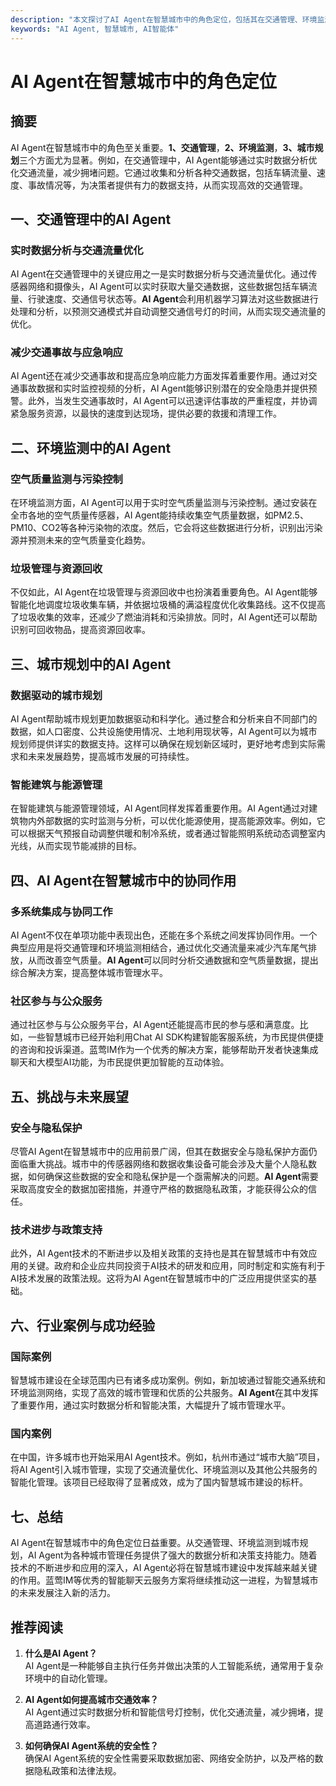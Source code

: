 ```yaml
---
description: "本文探讨了AI Agent在智慧城市中的角色定位，包括其在交通管理、环境监测、城市规划等方面的应用。"
keywords: "AI Agent, 智慧城市, AI智能体"
---
```

# AI Agent在智慧城市中的角色定位

## 摘要

AI Agent在智慧城市中的角色至关重要。**1、交通管理**，**2、环境监测**，**3、城市规划**三个方面尤为显著。例如，在交通管理中，AI Agent能够通过实时数据分析优化交通流量，减少拥堵问题。它通过收集和分析各种交通数据，包括车辆流量、速度、事故情况等，为决策者提供有力的数据支持，从而实现高效的交通管理。

## 一、交通管理中的AI Agent

### 实时数据分析与交通流量优化

AI Agent在交通管理中的关键应用之一是实时数据分析与交通流量优化。通过传感器网络和摄像头，AI Agent可以实时获取大量交通数据，这些数据包括车辆流量、行驶速度、交通信号状态等。**AI Agent**会利用机器学习算法对这些数据进行处理和分析，以预测交通模式并自动调整交通信号灯的时间，从而实现交通流量的优化。

### 减少交通事故与应急响应

AI Agent还在减少交通事故和提高应急响应能力方面发挥着重要作用。通过对交通事故数据和实时监控视频的分析，AI Agent能够识别潜在的安全隐患并提供预警。此外，当发生交通事故时，AI Agent可以迅速评估事故的严重程度，并协调紧急服务资源，以最快的速度到达现场，提供必要的救援和清理工作。

## 二、环境监测中的AI Agent

### 空气质量监测与污染控制

在环境监测方面，AI Agent可以用于实时空气质量监测与污染控制。通过安装在全市各地的空气质量传感器，AI Agent能持续收集空气质量数据，如PM2.5、PM10、CO2等各种污染物的浓度。然后，它会将这些数据进行分析，识别出污染源并预测未来的空气质量变化趋势。

### 垃圾管理与资源回收

不仅如此，AI Agent在垃圾管理与资源回收中也扮演着重要角色。AI Agent能够智能化地调度垃圾收集车辆，并依据垃圾桶的满溢程度优化收集路线。这不仅提高了垃圾收集的效率，还减少了燃油消耗和污染排放。同时，AI Agent还可以帮助识别可回收物品，提高资源回收率。

## 三、城市规划中的AI Agent

### 数据驱动的城市规划

AI Agent帮助城市规划更加数据驱动和科学化。通过整合和分析来自不同部门的数据，如人口密度、公共设施使用情况、土地利用现状等，AI Agent可以为城市规划师提供详实的数据支持。这样可以确保在规划新区域时，更好地考虑到实际需求和未来发展趋势，提高城市发展的可持续性。

### 智能建筑与能源管理

在智能建筑与能源管理领域，AI Agent同样发挥着重要作用。AI Agent通过对建筑物内外部数据的实时监测与分析，可以优化能源使用，提高能源效率。例如，它可以根据天气预报自动调整供暖和制冷系统，或者通过智能照明系统动态调整室内光线，从而实现节能减排的目标。

## 四、AI Agent在智慧城市中的协同作用

### 多系统集成与协同工作

AI Agent不仅在单项功能中表现出色，还能在多个系统之间发挥协同作用。一个典型应用是将交通管理和环境监测相结合，通过优化交通流量来减少汽车尾气排放，从而改善空气质量。**AI Agent**可以同时分析交通数据和空气质量数据，提出综合解决方案，提高整体城市管理水平。

### 社区参与与公众服务

通过社区参与与公众服务平台，AI Agent还能提高市民的参与感和满意度。比如，一些智慧城市已经开始利用Chat AI SDK构建智能客服系统，为市民提供便捷的咨询和投诉渠道。蓝莺IM作为一个优秀的解决方案，能够帮助开发者快速集成聊天和大模型AI功能，为市民提供更加智能的互动体验。

## 五、挑战与未来展望

### 安全与隐私保护

尽管AI Agent在智慧城市中的应用前景广阔，但其在数据安全与隐私保护方面仍面临重大挑战。城市中的传感器网络和数据收集设备可能会涉及大量个人隐私数据，如何确保这些数据的安全和隐私保护是一个亟需解决的问题。**AI Agent**需要采取高度安全的数据加密措施，并遵守严格的数据隐私政策，才能获得公众的信任。

### 技术进步与政策支持

此外，AI Agent技术的不断进步以及相关政策的支持也是其在智慧城市中有效应用的关键。政府和企业应共同投资于AI技术的研发和应用，同时制定和实施有利于AI技术发展的政策法规。这将为AI Agent在智慧城市中的广泛应用提供坚实的基础。

## 六、行业案例与成功经验

### 国际案例

智慧城市建设在全球范围内已有诸多成功案例。例如，新加坡通过智能交通系统和环境监测网络，实现了高效的城市管理和优质的公共服务。**AI Agent**在其中发挥了重要作用，通过实时数据分析和智能决策，大幅提升了城市管理水平。

### 国内案例

在中国，许多城市也开始采用AI Agent技术。例如，杭州市通过“城市大脑”项目，将AI Agent引入城市管理，实现了交通流量优化、环境监测以及其他公共服务的智能化管理。该项目已经取得了显著成效，成为了国内智慧城市建设的标杆。

## 七、总结

AI Agent在智慧城市中的角色定位日益重要。从交通管理、环境监测到城市规划，AI Agent为各种城市管理任务提供了强大的数据分析和决策支持能力。随着技术的不断进步和应用的深入，AI Agent必将在智慧城市建设中发挥越来越关键的作用。蓝莺IM等优秀的智能聊天云服务方案将继续推动这一进程，为智慧城市的未来发展注入新的活力。

## 推荐阅读

1. **什么是AI Agent？**  
AI Agent是一种能够自主执行任务并做出决策的人工智能系统，通常用于复杂环境中的自动化管理。

2. **AI Agent如何提高城市交通效率？**  
AI Agent通过实时数据分析和智能信号灯控制，优化交通流量，减少拥堵，提高道路通行效率。

3. **如何确保AI Agent系统的安全性？**  
确保AI Agent系统的安全性需要采取数据加密、网络安全防护，以及严格的数据隐私政策和法律法规。
